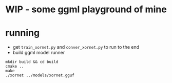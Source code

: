 # WIP - some ggml playground of mine

# running


- get `train_xornet.py` and `conver_xornet.py` to run to the end
- build ggml model runner

```
mkdir build && cd build
cmake ..
make
./xornet ../models/xornet.gguf
```
